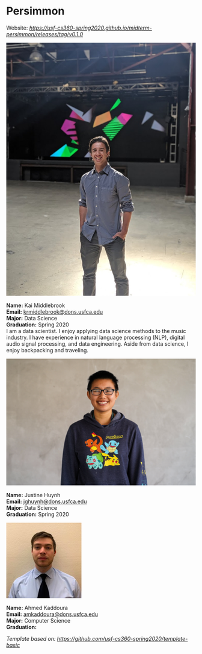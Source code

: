 # Persimmon

Website: *<https://usf-cs360-spring2020.github.io/midterm-persimmon/releases/tag/v0.1.0>*

![Profile Image](assets/kai_middlebrook_profile.jpg)

**Name:** Kai Middlebrook  
**Email:** <krmiddlebrook@dons.usfca.edu>  
**Major:** Data Science  
**Graduation:** Spring 2020  
I am a data scientist. I enjoy applying data science methods to the music industry. I have experience in natural language processing (NLP), digital audio signal processing, and data engineering. Aside from data science, I enjoy backpacking and traveling.  

![Profile Image](assets/justine_huynh_profile.jpg)

**Name:** Justine Huynh  
**Email:** <jghuynh@dons.usfca.edu>  
**Major:** Data Science  
**Graduation:** Spring 2020  

![Profile Image](assets/ahmed_kaddoura_profile.jpg)

**Name:** Ahmed Kaddoura  
**Email:** <amkaddoura@dons.usfca.edu>  
**Major:** Computer Science  
**Graduation:**    

*Template based on: <https://github.com/usf-cs360-spring2020/template-basic>*
